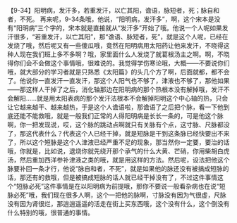 【9-34】阳明病，发汗多，若重发汗，以亡其阳，谵语，脉短者，死；脉自和者，不死。
再来呢，9-34条哦，他说，“阳明病，发汗多”，啊，这个宋本是没有“阳明病”三个字的，宋本就是直接就从“发汗多”开始了哦。他说一个人呢如果发汗很多，“若重发汗，以亡其阳”，那“谵语、脉短者，死”，就是这个人呢，已经在发烧了哦，然后呢又有一些傻瓜哦，竟然在阳明病用太阳药让他来发汗，不晓得这种人现在我们班上多不多啊？哦，家里面什么人发烧了就葛根汤主之啊。啊，不晓得你们会不会做这个事情哦，很难说的。我觉得学伤寒论哦，大概——不要说你们哦，就大部分的学习者就是只熟悉《太阳篇》的头几个方了啊，后面就都，都不会了。他说你一直发汗一直发汗，那这个人阳气也不够了，津液也不够了，那他如果——那这样人干掉了之后，消化轴那边在阳明病的那个热根本没有解掉哦，发汗不会解阳……就是用太阳表病的那个发汗法根本不会解掉阳明这个中心轴的热，只会让它越来越干、越来越热，于是这个人谵语啦，那谵语了之后把个脉，看一下他到底还能不能救哦，就是一般我们正常的人得阳明病是长长一条的，可是他这个脉啊，你一把发现说，哎，这个脉的跳动点啊就只有关脉有个点，这寸脉、尺脉都没了，那这代表什么？代表这个人已经干掉，就是短脉是干到这条脉已经快要出不来了，所以这个短脉是这个人津液已经严重不足的现象，那当然你一定要，要治的话哦，你就是，比如说，退烧你就先绕开那个承气的什么大黄、芒硝，你用柴胡白虎汤，然后重加西洋参补津液之类的哦，就是用这样的方法。然后呢，设法把他这个脉要补回一条才行，他说“脉自和者，不死”，就是如果他的脉还没有被搞成短脉的话，那还有的救哦，但是被搞成短脉的话人就已经干掉没有了，不过这件事情这个“短脉必死”这件事情是在以阳明病为前提哦，那你不要说一般看杂病也在说“短脉必死”哦，我们现在很多人啊，这个一把他的脉啊，寸脉没有因为气很虚，尺脉没有因为肾很烂，那逍逍遥遥的活走在街上买东西哦，这个没有什么，这个倒没有什么特别的哦，很普通的事情。
